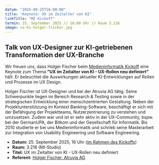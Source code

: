 ```yaml
---
datum: "2025-09-25T16:00:00"
title: "Keynote: UX im Zeitalter von KI"
linkTitle: "MI Kickoff"
termin: 25. September 2025 // 16:00 Uhr // Raum 3.216
image: ux-ki-holger-fischer.jpg
---
```


## Talk von UX-Designer zur KI-getriebenen Transformation der UX-Branche

Wir freuen uns, dass Holger Fischer beim [Medieninformatik Kickoff](https://www.medieninformatik.th-koeln.de/events/2025-09-25-mi-kickoff/) eine Keynote zum Thema **"UX im Zeitalter von KI - UX-Rollen neu definiert"** hält. Er beleuchtet die Auswirkungen aktueller KI-Entwicklungen auf Rollen und Prozesse im UX Design.

Holger Fischer ist UX-Designer und bei der Atruvia AG tätig. Seine Schwerpunkte liegen im Bereich Research & Testing sowie in der strategischen Entwicklung einer menschzentrierten Gestaltung. Neben der Projektunterstützung im Kontext Banking-Software, beschäftigt er sich mit der Befähigung der Projektteams, Nutzerzentrierung zu verstehen und umzusetzen. Zudem war und ist er sehr aktiv in der UX-Community, bspw. bei der GermanUPA, der Bitkom und der Gesellschaft für Informatik. Bis 2010 studierte er bei uns Medieninformatik und schrieb seine Masterarbeit zur Integration von Usability Engineering und Software Engineering.

* **Datum:** 25. September 2025, 16 Uhr ([im Rahmen des Kickoffs](https://www.medieninformatik.th-koeln.de/events/2025-09-25-mi-kickoff/))
* **Raum:** 3.216 (MI-Studio)
* **Titel:** UX im Zeitalter von KI - UX-Rollen neu definiert
* **Referent:** [Holger Fischer, Atruvia AG](https://www.holgerfischer.info/)
